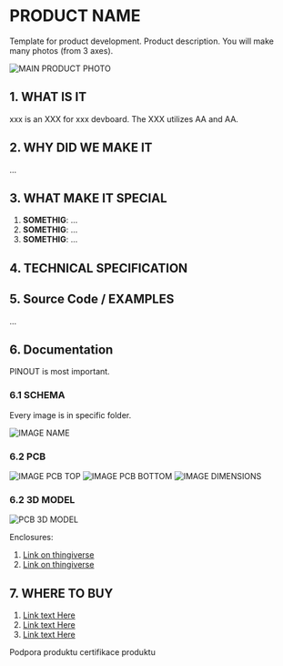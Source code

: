 # PRODUCT NAME

Template for product development. Product description. You will make many photos (from 3 axes).

![MAIN PRODUCT PHOTO](.hardware\sch\Schematic.png)

## 1. WHAT IS IT

xxx is an XXX for xxx devboard. The XXX utilizes AA and AA.

## 2. WHY DID WE MAKE IT

...

## 3. WHAT MAKE IT SPECIAL

1. **SOMETHIG**: ...
2. **SOMETHIG**: ...
3. **SOMETHIG**: ... 

## 4. TECHNICAL SPECIFICATION

## 5. Source Code / EXAMPLES

...

## 6. Documentation

PINOUT is most important.

### 6.1 SCHEMA

Every image is in specific folder.

![IMAGE NAME](.hardware\sch\Schematic.png)

### 6.2 PCB

![IMAGE PCB TOP](.hardware\pcb\pcbTop.png)
![IMAGE PCB BOTTOM](.hardware\pcb\pcbBottom.png)
![IMAGE DIMENSIONS](.hardware\pcb\pcbDim.png)

### 6.2 3D MODEL

![PCB 3D MODEL](.hardware\3d\product.png)

Enclosures:

1. [Link on thingiverse](https://www.thingiverse.com/)
1. [Link on thingiverse](https://www.thingiverse.com/)

## 7. WHERE TO BUY

1. [Link text Here](https://prokyber.cz)
2. [Link text Here](https://prokyber.cz)
3. [Link text Here](https://prokyber.cz)

Podpora produktu
certifikace produktu